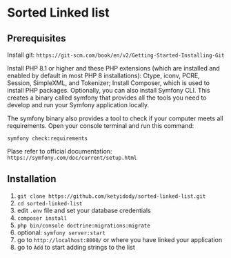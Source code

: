 Sorted Linked list
=======

Prerequisites
-------------

Install git: `https://git-scm.com/book/en/v2/Getting-Started-Installing-Git`

Install PHP 8.1 or higher and these PHP extensions (which are installed and enabled by default in most PHP 8 installations): Ctype, iconv, PCRE, Session, SimpleXML, and Tokenizer;
Install Composer, which is used to install PHP packages.
Optionally, you can also install Symfony CLI. This creates a binary called symfony that provides all the tools you need to develop and run your Symfony application locally.

The symfony binary also provides a tool to check if your computer meets all requirements. Open your console terminal and run this command:

`symfony check:requirements`

Plase refer to official documentation: `https://symfony.com/doc/current/setup.html`

Installation
------------

1. `git clone https://github.com/ketyidody/sorted-linked-list.git`
2. `cd sorted-linked-list`
3. edit `.env` file and set your database credentials
4. `composer install`
5. `php bin/console doctrine:migrations:migrate`
6. optional: `symfony server:start`
7. go to `http://localhost:8000/` or where you have linked your application
8. go to `Add` to start adding strings to the list